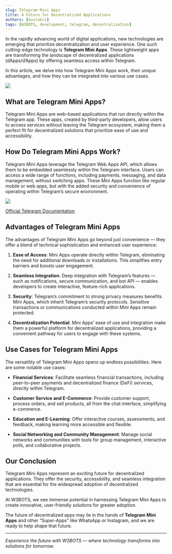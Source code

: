 ```yaml
---
slug: Telegram Mini Apps
title: A Future for Decentralized Applications
authors: [kostakis]
tags: [W3BOTS, development, telegram, decentralization]
---
```


In the rapidly advancing world of digital applications, new technologies are emerging that prioritize decentralization and user experience. One such cutting-edge technology is **Telegram Mini Apps**. These lightweight apps are transforming the landscape of decentralized applications (dApps/d’Apps) by offering seamless access within Telegram. 

In this article, we delve into how Telegram Mini Apps work, their unique advantages, and how they can be integrated into various use cases.

![](https://cdn-images-1.medium.com/max/1600/1*0UrMllPPNOv4CYgHn7qgVw.gif)

## What are Telegram Mini Apps?
Telegram Mini Apps are web-based applications that run directly within the Telegram app. These apps, created by third-party developers, allow users to access services without leaving the Telegram ecosystem, making them a perfect fit for decentralized solutions that prioritize ease of use and accessibility.

## How Do Telegram Mini Apps Work?
Telegram Mini Apps leverage the Telegram Web Apps API, which allows them to be embedded seamlessly within the Telegram interface. Users can access a wide range of functions, including payments, messaging, and data management, without switching apps. These Mini Apps function like regular mobile or web apps, but with the added security and convenience of operating within Telegram’s secure environment.

![](https://cdn-images-1.medium.com/max/1600/1*DgZSnt5lZ8XTu5Vt5P_mUw.png)

  [Official Telegram Documentation](https://core.telegram.org/bots/webapps)


## Advantages of Telegram Mini Apps
The advantages of Telegram Mini Apps go beyond just convenience — they offer a blend of technical sophistication and enhanced user experience:

1. **Ease of Access**: Mini Apps operate directly within Telegram, eliminating the need for additional downloads or installations. This simplifies entry barriers and boosts user engagement.

2. **Seamless Integration**: Deep integration with Telegram’s features — such as notifications, secure communication, and bot API — enables developers to create interactive, feature-rich applications.

3. **Security**: Telegram’s commitment to strong privacy measures benefits Mini Apps, which inherit Telegram’s security protocols. Sensitive transactions or communications conducted within Mini Apps remain protected.

4. **Decentralization Potential**: Mini Apps’ ease of use and integration make them a powerful platform for decentralized applications, providing a convenient pathway for users to engage with these systems.

## Use Cases for Telegram Mini Apps
The versatility of Telegram Mini Apps opens up endless possibilities. Here are some notable use cases:

- **Financial Services**: Facilitate seamless financial transactions, including peer-to-peer payments and decentralized finance (DeFi) services, directly within Telegram.

- **Customer Service and E-Commerce**: Provide customer support, process orders, and sell products, all from the chat interface, simplifying e-commerce.

- **Education and E-Learning**: Offer interactive courses, assessments, and feedback, making learning more accessible and flexible.

- **Social Networking and Community Management**: Manage social networks and communities with tools for group management, interactive polls, and collaborative projects.

## Our Conclusion
Telegram Mini Apps represent an exciting future for decentralized applications. They offer the security, accessibility, and seamless integration that are essential for the widespread adoption of decentralized technologies. 

At W3BOTS, we see immense potential in harnessing Telegram Mini Apps to create innovative, user-friendly solutions for greater adoption.

The future of decentralized apps may lie in the hands of **Telegram Mini Apps** and other “Super-Apps” like WhatsApp or Instagram, and we are ready to help shape that future.

***
*Experience the future with W3BOTS — where technology transforms into solutions for tomorrow.*